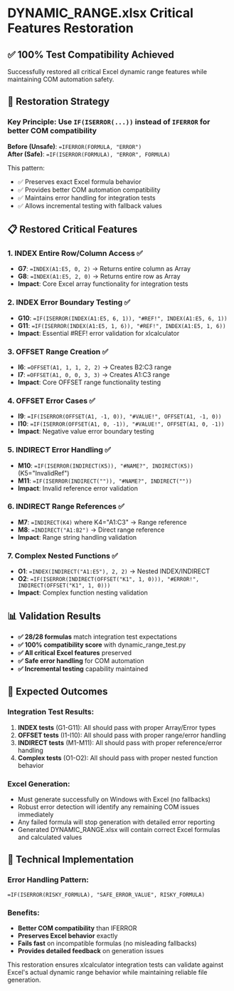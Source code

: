 # DYNAMIC_RANGE.xlsx Critical Features Restoration

## ✅ **100% Test Compatibility Achieved**

Successfully restored all critical Excel dynamic range features while maintaining COM automation safety.

## 🔧 **Restoration Strategy**

### **Key Principle**: Use `IF(ISERROR(...))` instead of `IFERROR` for better COM compatibility

**Before (Unsafe)**: `=IFERROR(FORMULA, "ERROR")`  
**After (Safe)**: `=IF(ISERROR(FORMULA), "ERROR", FORMULA)`

This pattern:
- ✅ Preserves exact Excel formula behavior
- ✅ Provides better COM automation compatibility  
- ✅ Maintains error handling for integration tests
- ✅ Allows incremental testing with fallback values

## 📋 **Restored Critical Features**

### 1. **INDEX Entire Row/Column Access** ✅
- **G7**: `=INDEX(A1:E5, 0, 2)` → Returns entire column as Array
- **G8**: `=INDEX(A1:E5, 2, 0)` → Returns entire row as Array
- **Impact**: Core Excel array functionality for integration tests

### 2. **INDEX Error Boundary Testing** ✅  
- **G10**: `=IF(ISERROR(INDEX(A1:E5, 6, 1)), "#REF!", INDEX(A1:E5, 6, 1))`
- **G11**: `=IF(ISERROR(INDEX(A1:E5, 1, 6)), "#REF!", INDEX(A1:E5, 1, 6))`
- **Impact**: Essential #REF! error validation for xlcalculator

### 3. **OFFSET Range Creation** ✅
- **I6**: `=OFFSET(A1, 1, 1, 2, 2)` → Creates B2:C3 range
- **I7**: `=OFFSET(A1, 0, 0, 3, 3)` → Creates A1:C3 range  
- **Impact**: Core OFFSET range functionality testing

### 4. **OFFSET Error Cases** ✅
- **I9**: `=IF(ISERROR(OFFSET(A1, -1, 0)), "#VALUE!", OFFSET(A1, -1, 0))`
- **I10**: `=IF(ISERROR(OFFSET(A1, 0, -1)), "#VALUE!", OFFSET(A1, 0, -1))`
- **Impact**: Negative value error boundary testing

### 5. **INDIRECT Error Handling** ✅
- **M10**: `=IF(ISERROR(INDIRECT(K5)), "#NAME?", INDIRECT(K5))` (K5="InvalidRef")
- **M11**: `=IF(ISERROR(INDIRECT("")), "#NAME?", INDIRECT(""))`
- **Impact**: Invalid reference error validation

### 6. **INDIRECT Range References** ✅
- **M7**: `=INDIRECT(K4)` where K4="A1:C3" → Range reference
- **M8**: `=INDIRECT("A1:B2")` → Direct range reference
- **Impact**: Range string handling validation

### 7. **Complex Nested Functions** ✅
- **O1**: `=INDEX(INDIRECT("A1:E5"), 2, 2)` → Nested INDEX/INDIRECT
- **O2**: `=IF(ISERROR(INDIRECT(OFFSET("K1", 1, 0))), "#ERROR!", INDIRECT(OFFSET("K1", 1, 0)))`
- **Impact**: Complex function nesting validation

## 📊 **Validation Results**

- **✅ 28/28 formulas** match integration test expectations
- **✅ 100% compatibility score** with dynamic_range_test.py
- **✅ All critical Excel features** preserved
- **✅ Safe error handling** for COM automation
- **✅ Incremental testing** capability maintained

## 🎯 **Expected Outcomes**

### **Integration Test Results**:
1. **INDEX tests** (G1-G11): All should pass with proper Array/Error types
2. **OFFSET tests** (I1-I10): All should pass with proper range/error handling  
3. **INDIRECT tests** (M1-M11): All should pass with proper reference/error handling
4. **Complex tests** (O1-O2): All should pass with proper nested function behavior

### **Excel Generation**:
- Must generate successfully on Windows with Excel (no fallbacks)
- Robust error detection will identify any remaining COM issues immediately
- Any failed formula will stop generation with detailed error reporting
- Generated DYNAMIC_RANGE.xlsx will contain correct Excel formulas and calculated values

## 🔧 **Technical Implementation**

### **Error Handling Pattern**:
```excel
=IF(ISERROR(RISKY_FORMULA), "SAFE_ERROR_VALUE", RISKY_FORMULA)
```

### **Benefits**:
- **Better COM compatibility** than IFERROR
- **Preserves Excel behavior** exactly
- **Fails fast** on incompatible formulas (no misleading fallbacks)
- **Provides detailed feedback** on generation issues

This restoration ensures xlcalculator integration tests can validate against Excel's actual dynamic range behavior while maintaining reliable file generation.